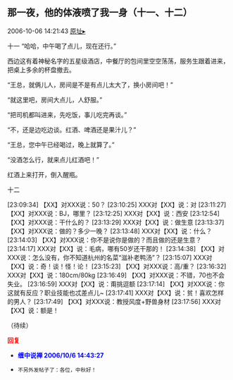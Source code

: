 ## 那一夜，他的体液喷了我一身（十一、十二）
2006-10-06 14:21:43
[原址▸](http://www.fxgan.com/chan_time/2006_07_12/286.htm)


十一 “哈哈，中午喝了点儿，现在还行。”

西边这有着神秘名字的五星级酒店，中餐厅的包间里空空荡荡，服务生跟着进来，把桌上多余的杯盘撤去。

“王总，就俩儿人，房间是不是有点儿太大了，换小房间吧！”

“就这里吧，房间大点儿，人舒服。”

“把司机都叫进来，先吃饭，事儿吃完再谈。”

“不，还是边吃边谈。红酒、啤酒还是果汁儿？”

“王总，您中午已经喝过，晚上就算了。”

“没酒怎么行，就来点儿红酒吧！”

红酒上来打开，倒入醒瓶。

十二

[23:09:34] 【XX】对XXX说：50？ [23:10:25] XXX对【XX】说：对 [23:11:27] 【XX】对XXX说：BJ，哪里？ [23:12:25] XXX对【XX】说：西安 [23:12:54] 【XX】对XXX说：干什么的？ [23:13:29] XXX对【XX】说：做生意 [23:13:37] 【XX】对XXX说：做的？多少一晚？ [23:13:48] XXX对【XX】说：什么？ [23:14:03] 【XX】对XXX说：你不是说你是做的？而且做的还是生意？ [23:14:17] XXX对【XX】说：毛病，哪有50岁还干那的！ [23:14:38] 【XX】对XXX说：怎么没有，你不知道杭州的名菜“滋补老鸭汤”？ [23:15:07] XXX对【XX】说：奇！谈！怪！论！ [23:15:23] 【XX】对XXX说：高/重？ [23:16:32] XXX对【XX】说：180cm/80kg [23:16:49] 【XX】对XXX说：不错，70也不会失业。 [23:16:59] XXX对【XX】说：甭挑逗额 [23:17:14] 【XX】对XXX说：你这就有反应？职业技能也忒差点儿~ [23:17:41] XXX对【XX】说：贫！喜欢怎样的男人？ [23:17:49] 【XX】对XXX说：教授风度+野兽身材 [23:17:56] XXX对【XX】说：额是！

（待续）




**<font color='red'>回复</font>**


- **<font color='blue'>缠中说禅 2006/10/6 14:43:27</font>**
- ```
  不另外发帖子了：各位，中秋好！
  ```
